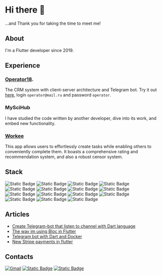 # Hi there 👋
...and Thank you for taking the time to meet me!

## About
I'm a Flutter developer since 2019.

## Experience
### [Operator18](https://github.com/kharitonovAL/o18).
The CRM system with client-server architecture and Telegram bot. Try it out [here](https://v2.operator18.ru), login `operator@mail.ru` and password `operator`.


### MySciHub
I have studied the code written by another developer, dive into its work, and embed new functionality.

### [Workee](https://play.google.com/store/apps/details?id=com.narushev.workee)
This app allows users to effortlessly create tasks while enabling others to conveniently complete them. It boasts a comprehensive rating and recommendation system, and also a robust censor system.

## Stack
![Static Badge](https://img.shields.io/badge/Dart-grey?logo=dart)
![Static Badge](https://img.shields.io/badge/Flutter-grey?logo=flutter)
![Static Badge](https://img.shields.io/badge/VS_Code-grey?logo=visualstudiocode)
![Static Badge](https://img.shields.io/badge/Firebase-grey?logo=firebase)
![Static Badge](https://img.shields.io/badge/Parse_Server-grey?logo=pars)
![Static Badge](https://img.shields.io/badge/MobX-grey?logo=Mobx)
![Static Badge](https://img.shields.io/badge/Bloc-grey?logo=Bloc)
![Static Badge](https://img.shields.io/badge/Git-grey?logo=git)
![Static Badge](https://img.shields.io/badge/REST_API-grey?logo=rest)
![Static Badge](https://img.shields.io/badge/Localization-grey?logo=Localization)
![Static Badge](https://img.shields.io/badge/Google_Maps-grey?logo=google&logoColor=ffffff)
![Static Badge](https://img.shields.io/badge/OTP_Code-grey?logo=Otp&logoColor=ffffff)
![Static Badge](https://img.shields.io/badge/Stripe_payments-grey?logo=Stripe)
![Static Badge](https://img.shields.io/badge/App_Store_Connect-grey?logo=apple)
![Static Badge](https://img.shields.io/badge/Google_Play_Market-grey?logo=googleplay)

## Articles
- [Create Telegram-bot that listen to channel with Dart language](https://medium.com/@Kharitonov_al/create-telegram-bot-that-listen-to-channel-with-dart-language-61c10c20f7fb)
- [The way im using Bloc in Flutter](https://medium.com/@Kharitonov_al/the-way-im-using-bloc-in-flutter-app-5c072d854e89)
- [Telegram bot with Dart and Docker](https://medium.com/@Kharitonov_al/telegram-bot-with-dart-and-docker-1652d6017364)
- [New Stripe payments in flutter](https://medium.com/@Kharitonov_al/new-stripe-payments-in-flutter-ae9f31a28438)

## Contacts
[![Gmail](https://img.shields.io/badge/-Gmail-c14438?style=flat&logo=Gmail&logoColor=white)](mailto:2501.mailbox@gmail.com)
[![Static Badge](https://img.shields.io/badge/Telegram-blue?logo=telegram)](htts://t.me/Kharitonov_AL)
[![Static Badge](https://img.shields.io/badge/Twitter-black?logo=x)](https://twitter.com/al_mbx)
